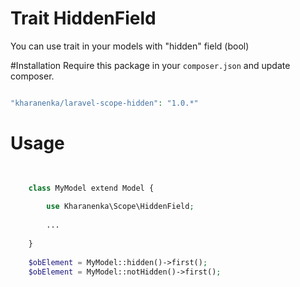 # Trait HiddenField
 
 You can use trait in your models with "hidden" field (bool)
 
#Installation
Require this package in your `composer.json` and update composer.
 
```php

"kharanenka/laravel-scope-hidden": "1.0.*"

```

# Usage

```php

    
    class MyModel extend Model {
    
        use Kharanenka\Scope\HiddenField;
    
        ...
    
    }
    
    $obElement = MyModel::hidden()->first();
    $obElement = MyModel::notHidden()->first();
    
```